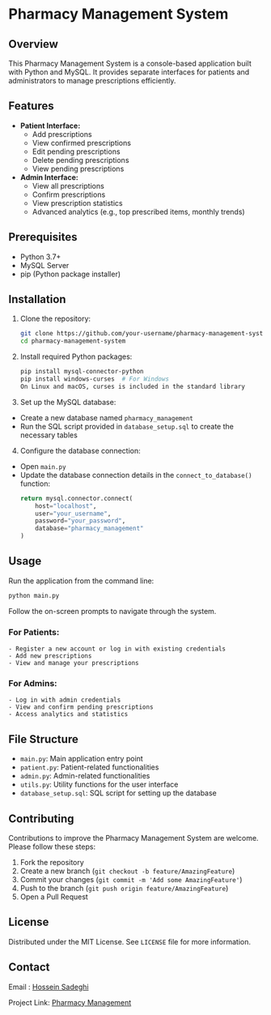 # Pharmacy Management System

## Overview
This Pharmacy Management System is a console-based application built with Python and MySQL. It provides separate interfaces for patients and administrators to manage prescriptions efficiently.

## Features
- **Patient Interface:**
  - Add prescriptions
  - View confirmed prescriptions
  - Edit pending prescriptions
  - Delete pending prescriptions
  - View pending prescriptions
- **Admin Interface:**
  - View all prescriptions
  - Confirm prescriptions
  - View prescription statistics
  - Advanced analytics (e.g., top prescribed items, monthly trends)

## Prerequisites
- Python 3.7+
- MySQL Server
- pip (Python package installer)

## Installation

1. Clone the repository:
   ```sh
   git clone https://github.com/your-username/pharmacy-management-system.git
   cd pharmacy-management-system

2. Install required Python packages:
   ```sh
   pip install mysql-connector-python
   pip install windows-curses  # For Windows
   On Linux and macOS, curses is included in the standard library

3. Set up the MySQL database:
- Create a new database named `pharmacy_management`
- Run the SQL script provided in `database_setup.sql` to create the necessary tables

4. Configure the database connection:
- Open `main.py`
- Update the database connection details in the `connect_to_database()` function:
  ```python
  return mysql.connector.connect(
      host="localhost",
      user="your_username",
      password="your_password",
      database="pharmacy_management"
  )
  ```

## Usage
Run the application from the command line:
```sh
python main.py
```
Follow the on-screen prompts to navigate through the system.


### For Patients:
```
- Register a new account or log in with existing credentials
- Add new prescriptions
- View and manage your prescriptions
```
### For Admins:
```
- Log in with admin credentials
- View and confirm pending prescriptions
- Access analytics and statistics
```
## File Structure
- `main.py`: Main application entry point
- `patient.py`: Patient-related functionalities
- `admin.py`: Admin-related functionalities
- `utils.py`: Utility functions for the user interface
- `database_setup.sql`: SQL script for setting up the database

## Contributing
Contributions to improve the Pharmacy Management System are welcome. Please follow these steps:
1. Fork the repository
2. Create a new branch (`git checkout -b feature/AmazingFeature`)
3. Commit your changes (`git commit -m 'Add some AmazingFeature'`)
4. Push to the branch (`git push origin feature/AmazingFeature`)
5. Open a Pull Request

## License
Distributed under the MIT License. See `LICENSE` file for more information.

## Contact
Email : [Hossein Sadeghi](mailto:sadeghi.ho@hotmail.com)

Project Link: [Pharmacy Management](https://github.com/hossein-sa/py-pharmacy-management)
 
